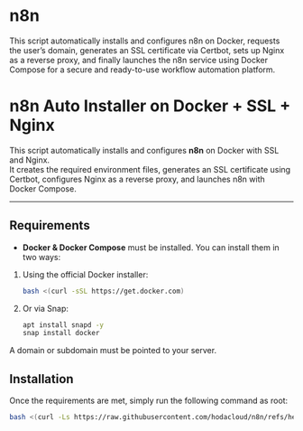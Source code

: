 # n8n
This script automatically installs and configures n8n on Docker, requests the user’s domain, generates an SSL certificate via Certbot, sets up Nginx as a reverse proxy, and finally launches the n8n service using Docker Compose for a secure and ready-to-use workflow automation platform.

# n8n Auto Installer on Docker + SSL + Nginx

This script automatically installs and configures **n8n** on Docker with SSL and Nginx.  
It creates the required environment files, generates an SSL certificate using Certbot, configures Nginx as a reverse proxy, and launches n8n with Docker Compose.  

---

## Requirements

- **Docker & Docker Compose** must be installed. You can install them in two ways:

1. Using the official Docker installer:
   ```bash
   bash <(curl -sSL https://get.docker.com)
2. Or via Snap:
   ```bash
   apt install snapd -y
   snap install docker

A domain or subdomain must be pointed to your server.


## Installation

Once the requirements are met, simply run the following command as root:
   ```bash
   bash <(curl -Ls https://raw.githubusercontent.com/hodacloud/n8n/refs/heads/main/n8n-install.sh)
